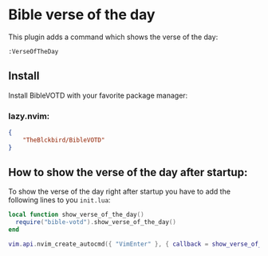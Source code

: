 # Bible verse of the day

This plugin adds a command which shows the verse of the day:

```
:VerseOfTheDay
```

## Install

Install BibleVOTD with your favorite package manager:

### lazy.nvim:

```json
{
    "TheBlckbird/BibleVOTD"
}
```

## How to show the verse of the day after startup:

To show the verse of the day right after startup you have to add the following lines to you `init.lua`:

```lua
local function show_verse_of_the_day()
  require("bible-votd").show_verse_of_the_day()
end

vim.api.nvim_create_autocmd({ "VimEnter" }, { callback = show_verse_of_the_day })
```
